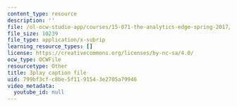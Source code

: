 ```yaml
---
content_type: resource
description: ''
file: /ol-ocw-studio-app/courses/15-071-the-analytics-edge-spring-2017/799bf3cfc8be5f1191543e2705a79946_1i5TDkri78Y.vtt
file_size: 10239
file_type: application/x-subrip
learning_resource_types: []
license: https://creativecommons.org/licenses/by-nc-sa/4.0/
ocw_type: OCWFile
resourcetype: Other
title: 3play caption file
uid: 799bf3cf-c8be-5f11-9154-3e2705a79946
video_metadata:
  youtube_id: null
---
```

